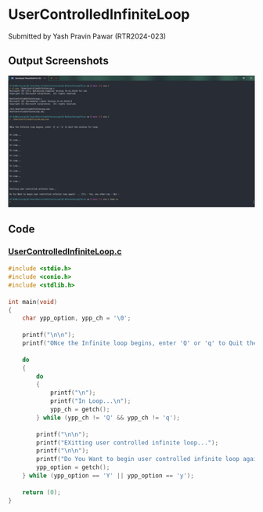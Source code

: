 # UserControlledInfiniteLoop

Submitted by Yash Pravin Pawar (RTR2024-023)

## Output Screenshots
![output.png](./02-Screenshots/output.png)

## Code
### [UserControlledInfiniteLoop.c](./01-Code/UserControlledInfiniteLoop.c)
```c
#include <stdio.h>
#include <conio.h>
#include <stdlib.h>

int main(void)
{
    char ypp_option, ypp_ch = '\0';

    printf("\n\n");
    printf("ONce the Infinite loop begins, enter 'Q' or 'q' to Quit the ininite for loop: \n\n");

    do
    {
        do
        {
            printf("\n");
            printf("In Loop...\n");
            ypp_ch = getch();
        } while (ypp_ch != 'Q' && ypp_ch != 'q');

        printf("\n\n");
        printf("EXitting user controlled infinite loop...");
        printf("\n\n");
        printf("Do You Want to begin user controlled infinite loop again? ... (Y/y - Yes, any other key - No) : ");
        ypp_option = getch();
    } while (ypp_option == 'Y' || ypp_option == 'y');

    return (0);
}
```
